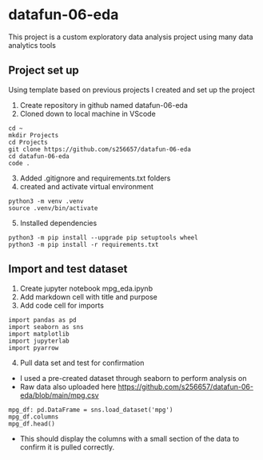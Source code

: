 # datafun-06-eda
This project is a custom exploratory data analysis project using many data analytics tools

## Project set up
Using template based on previous projects I created and set up the project 
1. Create repository in github named datafun-06-eda
2. Cloned down to local machine in VScode
``` 
cd ~
mkdir Projects
cd Projects
git clone https://github.com/s256657/datafun-06-eda
cd datafun-06-eda
code .
```
3. Added .gitignore and requirements.txt folders
4. created and activate virtual environment
```
python3 -m venv .venv
source .venv/bin/activate
```
5. Installed dependencies
```
python3 -m pip install --upgrade pip setuptools wheel
python3 -m pip install -r requirements.txt
```

## Import and test dataset
1. Create jupyter notebook mpg_eda.ipynb
2. Add markdown cell with title and purpose
3. Add code cell for imports
```
import pandas as pd
import seaborn as sns
import matplotlib
import jupyterlab
import pyarrow
```
4. Pull data set and test for confirmation
- I used a pre-created dataset through seaborn to perform analysis on
- Raw data also uploaded here https://github.com/s256657/datafun-06-eda/blob/main/mpg.csv
```
mpg_df: pd.DataFrame = sns.load_dataset('mpg')
mpg_df.columns
mpg_df.head()
```
- This should display the columns with a small section of the data to confirm it is pulled correctly.
